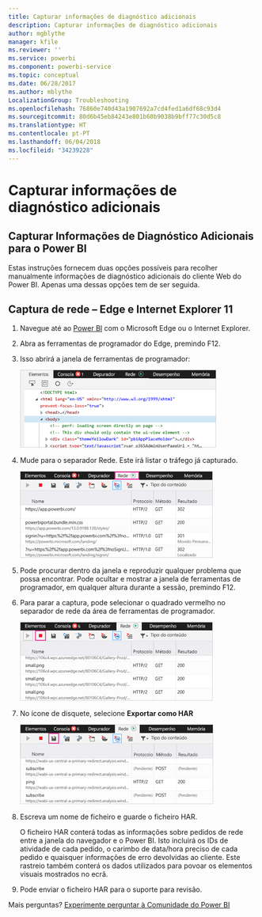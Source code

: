 ```yaml
---
title: Capturar informações de diagnóstico adicionais
description: Capturar informações de diagnóstico adicionais
author: mgblythe
manager: kfile
ms.reviewer: ''
ms.service: powerbi
ms.component: powerbi-service
ms.topic: conceptual
ms.date: 06/28/2017
ms.author: mblythe
LocalizationGroup: Troubleshooting
ms.openlocfilehash: 76860e740d43a1907692a7cd4fed1a6df68c93d4
ms.sourcegitcommit: 80d6b45eb84243e801b60b9038b9bff77c30d5c8
ms.translationtype: HT
ms.contentlocale: pt-PT
ms.lasthandoff: 06/04/2018
ms.locfileid: "34239228"
---
```

# <a name="capturing-additional-diagnostic-information"></a>Capturar informações de diagnóstico adicionais
## <a name="capturing-additional-diagnostic-information-for-power-bi"></a>Capturar Informações de Diagnóstico Adicionais para o Power BI
Estas instruções fornecem duas opções possíveis para recolher manualmente informações de diagnóstico adicionais do cliente Web do Power BI.  Apenas uma dessas opções tem de ser seguida.

## <a name="network-capture---edge--internet-explorer"></a>Captura de rede – Edge e Internet Explorer 11
1. Navegue até ao [Power BI](https://app.powerbi.com) com o Microsoft Edge ou o Internet Explorer.
2. Abra as ferramentas de programador do Edge, premindo F12.
3. Isso abrirá a janela de ferramentas de programador: 
   
   ![](media/service-admin-capturing-additional-diagnostic-information-for-power-bi/edge-developer-tools.png)
4. Mude para o separador Rede. Este irá listar o tráfego já capturado. 
   
   ![](media/service-admin-capturing-additional-diagnostic-information-for-power-bi/edge-network-tab.png)
5. Pode procurar dentro da janela e reproduzir qualquer problema que possa encontrar. Pode ocultar e mostrar a janela de ferramentas de programador, em qualquer altura durante a sessão, premindo F12.
6. Para parar a captura, pode selecionar o quadrado vermelho no separador de rede da área de ferramentas de programador.
   
   ![](media/service-admin-capturing-additional-diagnostic-information-for-power-bi/edge-network-tab-stop.png)
7. No ícone de disquete, selecione **Exportar como HAR**
   
   ![](media/service-admin-capturing-additional-diagnostic-information-for-power-bi/edge-network-tab-save.png)
8. Escreva um nome de ficheiro e guarde o ficheiro HAR.
   
    O ficheiro HAR conterá todas as informações sobre pedidos de rede entre a janela do navegador e o Power BI.  Isto incluirá os IDs de atividade de cada pedido, o carimbo de data/hora preciso de cada pedido e quaisquer informações de erro devolvidas ao cliente.  Este rastreio também conterá os dados utilizados para povoar os elementos visuais mostrados no ecrã.
9. Pode enviar o ficheiro HAR para o suporte para revisão.

Mais perguntas? [Experimente perguntar à Comunidade do Power BI](http://community.powerbi.com/)

